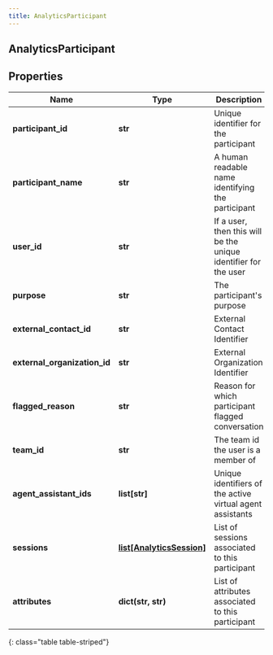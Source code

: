 ```yaml
---
title: AnalyticsParticipant
---
```

## AnalyticsParticipant

## Properties

|Name | Type | Description | Notes|
|------------ | ------------- | ------------- | -------------|
| **participant_id** | **str** | Unique identifier for the participant | [optional] |
| **participant_name** | **str** | A human readable name identifying the participant | [optional] |
| **user_id** | **str** | If a user, then this will be the unique identifier for the user | [optional] |
| **purpose** | **str** | The participant&#39;s purpose | [optional] |
| **external_contact_id** | **str** | External Contact Identifier | [optional] |
| **external_organization_id** | **str** | External Organization Identifier | [optional] |
| **flagged_reason** | **str** | Reason for which participant flagged conversation | [optional] |
| **team_id** | **str** | The team id the user is a member of | [optional] |
| **agent_assistant_ids** | **list[str]** | Unique identifiers of the active virtual agent assistants | [optional] |
| **sessions** | [**list[AnalyticsSession]**](AnalyticsSession.html) | List of sessions associated to this participant | [optional] |
| **attributes** | **dict(str, str)** | List of attributes associated to this participant | [optional] |
{: class="table table-striped"}


